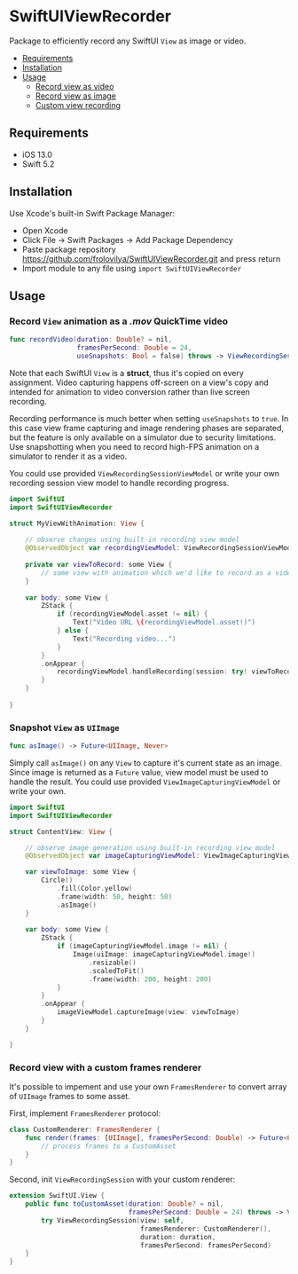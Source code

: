 # SwiftUIViewRecorder

Package to efficiently record any SwiftUI `View` as image or video.

* [Requirements](#requirements)
* [Installation](#installation)
* [Usage](#usage)
  * [Record view as video](#viewAsVideo)
  * [Record view as image](#viewAsImage)
  * [Custom view recording](#viewAsCustomAsset)

<a name="requirements"/>

## Requirements
* iOS 13.0
* Swift 5.2

<a name="installation"/>

## Installation
Use Xcode's built-in Swift Package Manager:

* Open Xcode
* Click File -> Swift Packages -> Add Package Dependency
* Paste package repository https://github.com/frolovilya/SwiftUIViewRecorder.git and press return
* Import module to any file using `import SwiftUIViewRecorder`

<a name="usage"/>

## Usage

<a name="viewAsVideo"/>

### Record `View` animation as a *.mov* QuickTime video

```swift
func recordVideo(duration: Double? = nil,
                 framesPerSecond: Double = 24,
                 useSnapshots: Bool = false) throws -> ViewRecordingSession<URL>
```

Note that each SwiftUI `View` is a **struct**, thus it's copied on every assignment.
Video capturing happens off-screen on a view's copy and intended for animation to video conversion rather than live screen recording.

Recording performance is much better when setting `useSnapshots` to `true`. In this case view frame capturing and image rendering phases are separated, but the feature is only available on a simulator due to security limitations.
Use snapshotting when you need to record high-FPS animation on a simulator to render it as a video.

You could use provided `ViewRecordingSessionViewModel` or write your own recording session view model to handle recording progress. 

```swift
import SwiftUI
import SwiftUIViewRecorder

struct MyViewWithAnimation: View {
    
    // observe changes using built-in recording view model
    @ObservedObject var recordingViewModel: ViewRecordingSessionViewModel<URL>
    
    private var viewToRecord: some View {
        // some view with animation which we'd like to record as a video
    }
    
    var body: some View {
        ZStack {
            if (recordingViewModel.asset != nil) {
                Text("Video URL \(recordingViewModel.asset!)")
            } else {
                Text("Recording video...")
            }
        }
        .onAppear {
            recordingViewModel.handleRecording(session: try! viewToRecord.recordVideo())
        }
    }
    
}
```

<a name="viewAsImage"/>

### Snapshot `View` as `UIImage`

```swift
func asImage() -> Future<UIImage, Never>
```

Simply call `asImage()` on any `View` to capture it's current state as an image. 
Since image is returned as a `Future` value, view model must be used to handle the result.
You could use provided `ViewImageCapturingViewModel` or write your own. 

```swift
import SwiftUI
import SwiftUIViewRecorder

struct ContentView: View {

    // observe image generation using built-in recording view model
    @ObservedObject var imageCapturingViewModel: ViewImageCapturingViewModel

    var viewToImage: some View {
        Circle()
            .fill(Color.yellow)
            .frame(width: 50, height: 50)
            .asImage()
    }
    
    var body: some View {
        ZStack {
            if (imageCapturingViewModel.image != nil) {
                Image(uiImage: imageCapturingViewModel.image!)
                    .resizable()
                    .scaledToFit()
                    .frame(width: 200, height: 200)
            }
        }
        .onAppear {
            imageViewModel.captureImage(view: viewToImage)
        }
    }

}
```

<a name="viewAsCustomAsset"/>

### Record view with a custom frames renderer

It's possible to impement and use your own `FramesRenderer` to convert array of `UIImage` frames to some asset.

First, implement `FramesRenderer` protocol:

```swift
class CustomRenderer: FramesRenderer {
    func render(frames: [UIImage], framesPerSecond: Double) -> Future<CustomAsset?, Error> {
        // process frames to a CustomAsset
    }
}
```
Second, init `ViewRecordingSession` with your custom renderer:

```swift
extension SwiftUI.View {
    public func toCustomAsset(duration: Double? = nil,
                              framesPerSecond: Double = 24) throws -> ViewRecordingSession<CustomAsset> {
        try ViewRecordingSession(view: self,
                                 framesRenderer: CustomRenderer(),
                                 duration: duration,
                                 framesPerSecond: framesPerSecond)
    }
}
```
